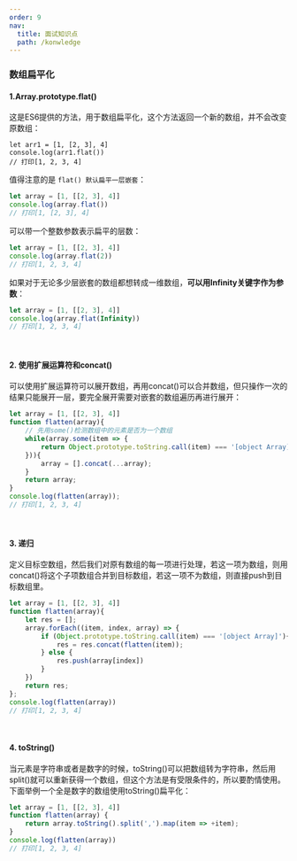 ```yaml
---
order: 9
nav:
  title: 面试知识点
  path: /konwledge
---
```


### 数组扁平化

#### 1.Array.prototype.flat()
这是ES6提供的方法，用于数组扁平化，这个方法返回一个新的数组，并不会改变原数组：

```
let arr1 = [1, [2, 3], 4]
console.log(arr1.flat()) 
// 打印[1, 2, 3, 4]
```
值得注意的是 `flat() 默认扁平一层嵌套`：

```js
let array = [1, [[2, 3], 4]]
console.log(array.flat())
// 打印[1, [2, 3], 4]
```
可以带一个整数参数表示扁平的层数：

```js
let array = [1, [[2, 3], 4]]
console.log(array.flat(2))
// 打印[1, 2, 3, 4]
```
如果对于无论多少层嵌套的数组都想转成一维数组，**可以用Infinity关键字作为参数**：

```js
let array = [1, [[2, 3], 4]]
console.log(array.flat(Infinity))
// 打印[1, 2, 3, 4]
```
<br>

#### 2. 使用扩展运算符和concat()
可以使用扩展运算符可以展开数组，再用concat()可以合并数组，但只操作一次的结果只能展开一层，要完全展开需要对嵌套的数组遍历再进行展开：
```js
let array = [1, [[2, 3], 4]] 
function flatten(array){
    // 先用some()检测数组中的元素是否为一个数组
    while(array.some(item => {
        return Object.prototype.toString.call(item) === '[object Array]'
    })){
        array = [].concat(...array);
    }
    return array;
}
console.log(flatten(array));
// 打印[1, 2, 3, 4]
```
<br>

#### 3. 递归
定义目标空数组，然后我们对原有数组的每一项进行处理，若这一项为数组，则用concat()将这个子项数组合并到目标数组，若这一项不为数组，则直接push到目标数组里。

```js
let array = [1, [[2, 3], 4]] 
function flatten(array){
    let res = [];
    array.forEach((item, index, array) => {
        if (Object.prototype.toString.call(item) === '[object Array]'){
            res = res.concat(flatten(item));
        } else {
            res.push(array[index])
        }
    })
    return res;
};
console.log(flatten(array))
// 打印[1, 2, 3, 4]
```
<br>

#### 4. toString()
当元素是字符串或者是数字的时候，toString()可以把数组转为字符串，然后用split()就可以重新获得一个数组，但这个方法是有受限条件的，所以要酌情使用。下面举例一个全是数字的数组使用toString()扁平化：
```js
let array = [1, [[2, 3], 4]] 
function flatten(array) {
    return array.toString().split(',').map(item => +item);
}
console.log(flatten(array))
// 打印[1, 2, 3, 4]
```